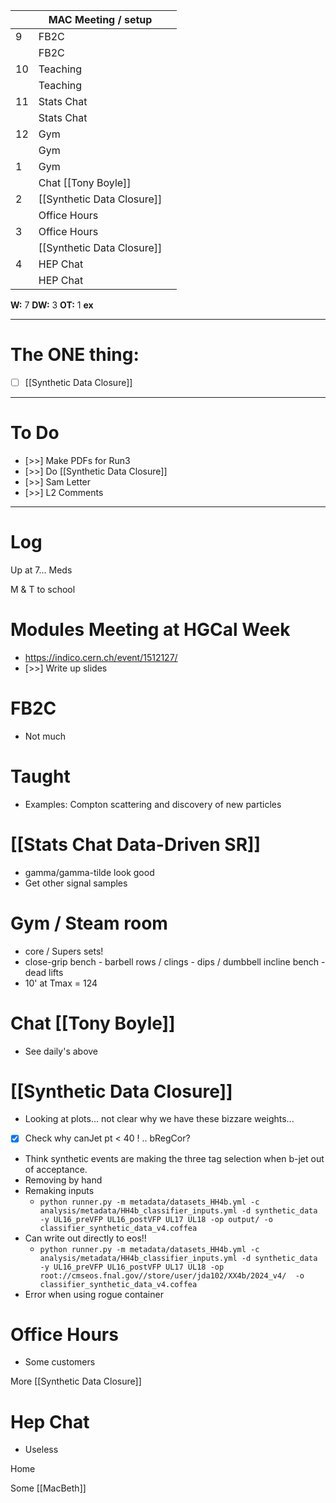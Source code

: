 
|     | MAC Meeting / setup        |     |
| --- | -------------------------- | --- |
| 9   | FB2C                       |     |
|     | FB2C                       |     |
| 10  | Teaching                   |     |
|     | Teaching                   |     |
| 11  | Stats Chat                 |     |
|     | Stats Chat                 |     |
| 12  | Gym                        |     |
|     | Gym                        |     |
| 1   | Gym                        |     |
|     | Chat [[Tony Boyle]]        |     |
| 2   | [[Synthetic Data Closure]] |     |
|     | Office Hours               |     |
| 3   | Office Hours               |     |
|     | [[Synthetic Data Closure]] |     |
| 4   | HEP Chat                   |     |
|     | HEP Chat                   |     |

**W:** 7 
**DW:** 3
**OT:** 1
**ex** 

---
# The ONE thing: 
- [ ] [[Synthetic Data Closure]]

---
# To Do

- [>>] Make PDFs for Run3 
- [>>] Do  [[Synthetic Data Closure]]
- [>>] Sam Letter
- [>>] L2 Comments

---

# Log

Up at 7... Meds

M & T to school 

# Modules Meeting at HGCal Week
- https://indico.cern.ch/event/1512127/
- [>>] Write up slides


# FB2C
- Not much 

# Taught 
- Examples: Compton scattering and discovery of new particles


# [[Stats Chat Data-Driven SR]]
- gamma/gamma-tilde look good
- Get other signal samples

# Gym / Steam room 
- core / Supers sets! 
- close-grip bench - barbell rows / clings - dips / dumbbell incline bench - dead lifts
- 10' at Tmax = 124

# Chat [[Tony Boyle]]
- See daily's above

# [[Synthetic Data Closure]]
- Looking at plots... not clear why we have these bizzare weights...
- [x] Check why canJet pt < 40 ! .. bRegCor?
- Think synthetic events are making the three tag selection when b-jet out of acceptance. 
- Removing by hand
- Remaking inputs
	- `python runner.py -m metadata/datasets_HH4b.yml -c analysis/metadata/HH4b_classifier_inputs.yml -d synthetic_data -y UL16_preVFP UL16_postVFP UL17 UL18 -op output/ -o classifier_synthetic_data_v4.coffea`
- Can write out directly to eos!!
	- `python runner.py -m metadata/datasets_HH4b.yml -c analysis/metadata/HH4b_classifier_inputs.yml -d synthetic_data -y UL16_preVFP UL16_postVFP UL17 UL18 -op root://cmseos.fnal.gov//store/user/jda102/XX4b/2024_v4/  -o classifier_synthetic_data_v4.coffea`
- Error when using rogue container  

# Office Hours
- Some customers 

More [[Synthetic Data Closure]]

# Hep Chat
- Useless

Home 

Some [[MacBeth]]


